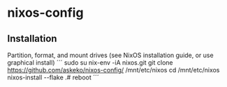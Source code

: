 # nixos-config
## Installation
Partition, format, and mount drives (see NixOS installation guide, or use graphical install)
´´´
sudo su
nix-env -iA nixos.git
git clone https://github.com/askeko/nixos-config/ /mnt/etc/nixos
cd /mnt/etc/nixos
nixos-install --flake .#<hostname>
reboot
´´´
